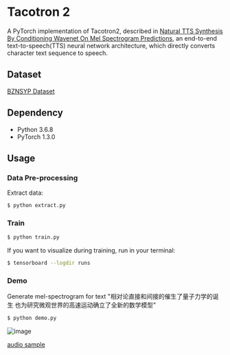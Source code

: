 # Tacotron 2

A PyTorch implementation of Tacotron2, described in [Natural TTS Synthesis By Conditioning Wavenet On Mel Spectrogram Predictions](https://arxiv.org/pdf/1712.05884.pdf), an end-to-end text-to-speech(TTS) neural network architecture, which directly converts character text sequence to speech.

## Dataset

[BZNSYP Dataset](https://www.data-baker.com/open_source.html)

## Dependency

- Python 3.6.8
- PyTorch 1.3.0

## Usage
### Data Pre-processing
Extract data:
```bash
$ python extract.py
```

### Train
```bash
$ python train.py
```

If you want to visualize during training, run in your terminal:
```bash
$ tensorboard --logdir runs
```

### Demo
Generate mel-spectrogram for text "相对论直接和间接的催生了量子力学的诞生 也为研究微观世界的高速运动确立了全新的数学模型"
```bash
$ python demo.py
```
![image](https://github.com/foamliu/Tacotron2-CN/raw/master/images/mel_spec.jpg)


<a href="audios/001.mp3">audio sample</a>